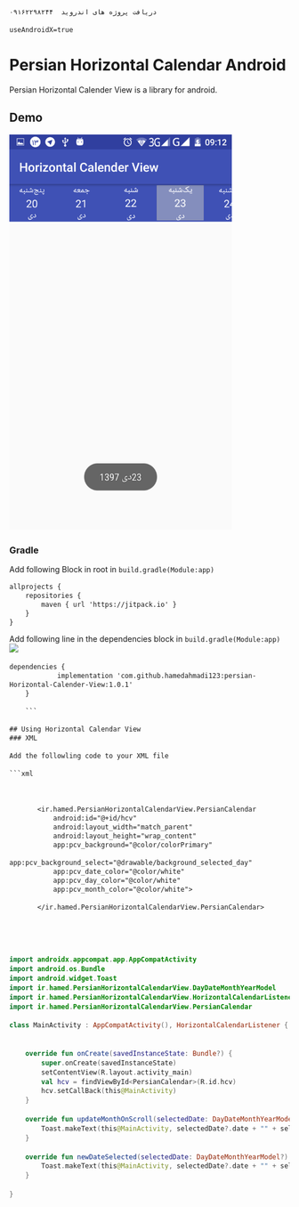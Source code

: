 
``` 
دریافت پروژه های اندروید  ۰۹۱۶۲۲۹۸۲۴۴

useAndroidX=true

```


# Persian Horizontal Calendar  Android
Persian Horizontal Calender View is a library for android.

## Demo 


<img src="ss/Screenshot_20190202-091216.png" width="400" >


<!--
![](ss/DemoGif.gif)
 -->


### Gradle

Add following Block in root in `build.gradle(Module:app)`

``` 
allprojects {
    repositories {
        maven { url 'https://jitpack.io' }
    }
}
```

Add following line in the dependencies block in `build.gradle(Module:app)`
[![](https://jitpack.io/v/hamedahmadi123/persian-Horizontal-Calender-View.svg)](https://jitpack.io/#hamedahmadi123/persian-Horizontal-Calender-View)

``` 
dependencies {
	        implementation 'com.github.hamedahmadi123:persian-Horizontal-Calender-View:1.0.1'
	}
	
	```

## Using Horizontal Calendar View
### XML 

Add the followling code to your XML file

```xml

   
   
       <ir.hamed.PersianHorizontalCalendarView.PersianCalendar
           android:id="@+id/hcv"
           android:layout_width="match_parent"
           android:layout_height="wrap_content"
           app:pcv_background="@color/colorPrimary"
           app:pcv_background_select="@drawable/background_selected_day"
           app:pcv_date_color="@color/white"
           app:pcv_day_color="@color/white"
           app:pcv_month_color="@color/white">
   
       </ir.hamed.PersianHorizontalCalendarView.PersianCalendar>
   




```

```kotlin
import androidx.appcompat.app.AppCompatActivity
import android.os.Bundle
import android.widget.Toast
import ir.hamed.PersianHorizontalCalendarView.DayDateMonthYearModel
import ir.hamed.PersianHorizontalCalendarView.HorizontalCalendarListener
import ir.hamed.PersianHorizontalCalendarView.PersianCalendar

class MainActivity : AppCompatActivity(), HorizontalCalendarListener {


    override fun onCreate(savedInstanceState: Bundle?) {
        super.onCreate(savedInstanceState)
        setContentView(R.layout.activity_main)
        val hcv = findViewById<PersianCalendar>(R.id.hcv)
        hcv.setCallBack(this@MainActivity)
    }

    override fun updateMonthOnScroll(selectedDate: DayDateMonthYearModel?) {
        Toast.makeText(this@MainActivity, selectedDate?.date + "" + selectedDate?.month + " " + selectedDate?.year, Toast.LENGTH_LONG).show()
    }

    override fun newDateSelected(selectedDate: DayDateMonthYearModel?) {
        Toast.makeText(this@MainActivity, selectedDate?.date + "" + selectedDate?.month + " " + selectedDate?.year, Toast.LENGTH_LONG).show()
    }

}


```



